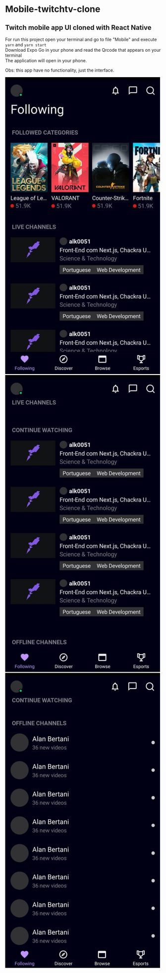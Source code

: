 # Mobile-twitchtv-clone
## Twitch mobile app UI cloned with React Native

For run this project open your terminal and go to file "Mobile" and execute ```yarn``` and ```yarn start```<br />
Download Expo Go in your phone and read the Qrcode that appears on your terminal <br />
The application will open in your phone. <br />

Obs: this app have no functionality, just the interface.

<img src="/imagens/twitch1.jpeg" width="500" />
<img src="/imagens/twitch2.jpeg" width="500" />
<img src="/imagens/twitch3.jpeg" width="500" />
